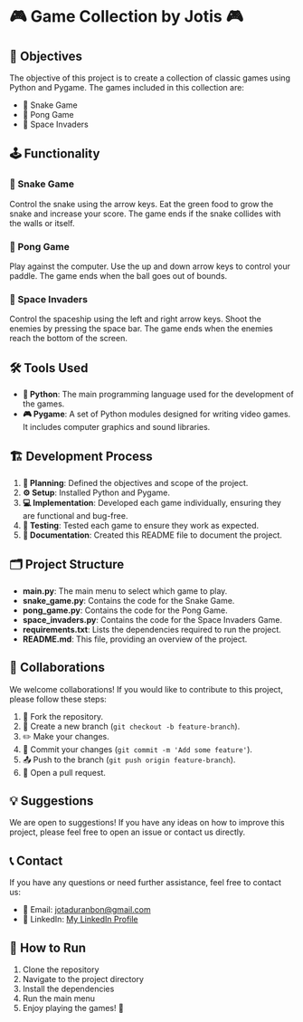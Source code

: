 # 🎮 Game Collection by Jotis 🎮

## 🎯 Objectives
The objective of this project is to create a collection of classic games using Python and Pygame. The games included in this collection are:
- 🐍 Snake Game
- 🏓 Pong Game
- 👾 Space Invaders

## 🕹️ Functionality
### 🐍 Snake Game
Control the snake using the arrow keys. Eat the green food to grow the snake and increase your score. The game ends if the snake collides with the walls or itself.

### 🏓 Pong Game
Play against the computer. Use the up and down arrow keys to control your paddle. The game ends when the ball goes out of bounds.

### 👾 Space Invaders
Control the spaceship using the left and right arrow keys. Shoot the enemies by pressing the space bar. The game ends when the enemies reach the bottom of the screen.

## 🛠️ Tools Used
- **🐍 Python**: The main programming language used for the development of the games.
- **🎮 Pygame**: A set of Python modules designed for writing video games. It includes computer graphics and sound libraries.

## 🏗️ Development Process
1. **📝 Planning**: Defined the objectives and scope of the project.
2. **⚙️ Setup**: Installed Python and Pygame.
3. **💻 Implementation**: Developed each game individually, ensuring they are functional and bug-free.
4. **🧪 Testing**: Tested each game to ensure they work as expected.
5. **📄 Documentation**: Created this README file to document the project.

## 🗂️ Project Structure
- **main.py**: The main menu to select which game to play.
- **snake_game.py**: Contains the code for the Snake Game.
- **pong_game.py**: Contains the code for the Pong Game.
- **space_invaders.py**: Contains the code for the Space Invaders Game.
- **requirements.txt**: Lists the dependencies required to run the project.
- **README.md**: This file, providing an overview of the project.

## 🤝 Collaborations
We welcome collaborations! If you would like to contribute to this project, please follow these steps:
1. 🍴 Fork the repository.
2. 🌿 Create a new branch (`git checkout -b feature-branch`).
3. ✏️ Make your changes.
4. 💾 Commit your changes (`git commit -m 'Add some feature'`).
5. 📤 Push to the branch (`git push origin feature-branch`).
6. 🔄 Open a pull request.

## 💡 Suggestions
We are open to suggestions! If you have any ideas on how to improve this project, please feel free to open an issue or contact us directly.

## 📞 Contact
If you have any questions or need further assistance, feel free to contact us:
- 📧 Email: jotaduranbon@gmail.com
- 💼 LinkedIn: [My LinkedIn Profile](www.linkedin.com/in/juan-duran-bon)

## 🚀 How to Run
1. Clone the repository
2. Navigate to the project directory
3. Install the dependencies
4. Run the main menu
5. Enjoy playing the games! 🎉
